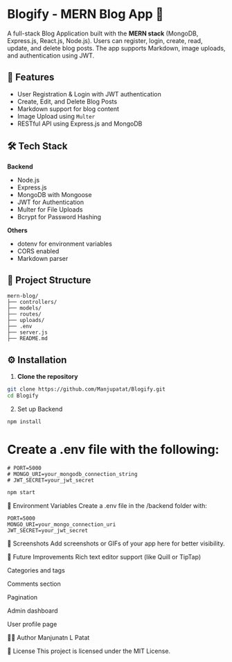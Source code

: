 # Blogify - MERN Blog App 📝

A full-stack Blog Application built with the **MERN stack** (MongoDB, Express.js, React.js, Node.js). Users can register, login, create, read, update, and delete blog posts. The app supports Markdown, image uploads, and authentication using JWT.


## 🚀 Features

- User Registration & Login with JWT authentication
- Create, Edit, and Delete Blog Posts
- Markdown support for blog content
- Image Upload using `Multer`
- RESTful API using Express.js and MongoDB

## 🛠️ Tech Stack

**Backend**  
- Node.js  
- Express.js  
- MongoDB with Mongoose  
- JWT for Authentication  
- Multer for File Uploads  
- Bcrypt for Password Hashing  

**Others**  
- dotenv for environment variables  
- CORS enabled  
- Markdown parser

## 📁 Project Structure



```
mern-blog/
├── controllers/
├── models/
├── routes/
├── uploads/
├── .env
├── server.js
├── README.md
```
## ⚙️ Installation

1. **Clone the repository**
```bash
git clone https://github.com/Manjupatat/Blogify.git
cd Blogify
```
2. Set up Backend

```bash
npm install
```
# Create a .env file with the following:
```
# PORT=5000
# MONGO_URI=your_mongodb_connection_string
# JWT_SECRET=your_jwt_secret
```
```bash
npm start
```

🔐 Environment Variables
Create a .env file in the /backend folder with:

```
PORT=5000
MONGO_URI=your_mongo_connection_uri
JWT_SECRET=your_jwt_secret
```
📸 Screenshots
Add screenshots or GIFs of your app here for better visibility.

🧪 Future Improvements
Rich text editor support (like Quill or TipTap)

Categories and tags

Comments section

Pagination

Admin dashboard

User profile page

🧑‍💻 Author
Manjunatn L Patat

📝 License
This project is licensed under the MIT License.
